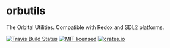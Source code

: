 # orbutils
The Orbital Utilities. Compatible with Redox and SDL2 platforms.

[![Travis Build Status](https://travis-ci.org/redox-os/orbutils.svg?branch=master)](https://travis-ci.org/redox-os/orbutils)
[![MIT licensed](https://img.shields.io/badge/license-MIT-blue.svg)](./LICENSE)
[![crates.io](http://meritbadge.herokuapp.com/orbutils)](https://crates.io/crates/orbutils)

